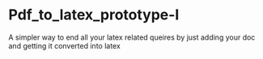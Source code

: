 # Pdf_to_latex_prototype-I
A simpler way to end all your latex related queires by just adding your doc and getting it converted into latex
